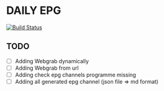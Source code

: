 # DAILY EPG

[![Build Status](https://travis-ci.org/Fazzani/testWebgrab.svg?branch=master)](https://travis-ci.org/Fazzani/testWebgrab)

## TODO

- [ ] Adding Webgrab dynamically
- [ ] Adding Webgrab from url
- [ ] Adding check epg channels programme missing 
- [ ] Adding all generated epg channel (json file => md format)